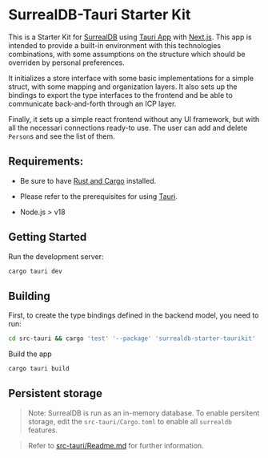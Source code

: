 # SurrealDB-Tauri Starter Kit

This is a Starter Kit for [SurrealDB](https://surrealdb.com/) using [Tauri App](https://tauri.app/) with [Next.js](https://nextjs.org/). This app is intended to provide a built-in environment with this technologies combinations, with some assumptions on the structure which should be overriden by personal preferences.

It initializes a store interface with some basic implementations for a simple struct, with some mapping and organization layers. It also sets up the bindings to export the type interfaces to the frontend and be able to communicate back-and-forth through an ICP layer.

Finally, it sets up a simple react frontend without any UI framework, but with all the necessari connections ready-to use. The user can add and delete `Person`s and see the list of them.

## Requirements:

- Be sure to have [Rust and Cargo](https://www.rust-lang.org/tools/install) installed.

- Please refer to the prerequisites for using [Tauri](https://tauri.app/v1/guides/getting-started/prerequisites/).

- Node.js > v18

## Getting Started

Run the development server:

```bash
cargo tauri dev
```

## Building

First, to create the type bindings defined in the backend model, you need to run:

```sh
cd src-tauri && cargo 'test' '--package' 'surrealdb-starter-taurikit' '--bin' 'surrealdb-starter-taurikit' '--' 'model::types' '--nocapture'
```

Build the app

```bash
cargo tauri build
```

## Persistent storage

> Note: SurrealDB is run as an in-memory database. To enable persitent storage, edit the `src-tauri/Cargo.toml` to enable all `surrealdb` features.

> Refer to [src-tauri/Readme.md](https://github.com/reymom/src-tauri#persistent-storage) for further information.
